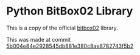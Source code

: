 # Python BitBox02 Library

This is a copy of the official [bitbox02](https://github.com/digitalbitbox/bitbox02-firmware/tree/master/py/bitbox02) library.

This was made at commit [5b004e84e2928545db881e380c8ae8782743f5b2](https://github.com/digitalbitbox/bitbox02-firmware/commit/5b004e84e2928545db881e380c8ae8782743f5b2)
